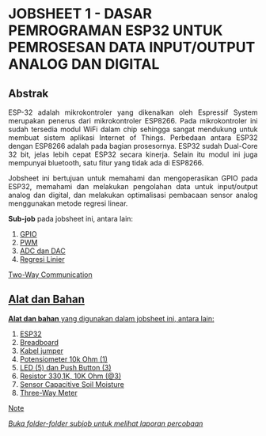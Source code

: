 # JOBSHEET 1 - DASAR PEMROGRAMAN ESP32 UNTUK PEMROSESAN DATA INPUT/OUTPUT ANALOG DAN DIGITAL

## Abstrak
<p align="justify">ESP-32 adalah mikrokontroler yang dikenalkan oleh Espressif System merupakan penerus dari mikrokontroler ESP8266. Pada mikrokontroler ini sudah
tersedia modul WiFi dalam chip sehingga sangat mendukung untuk membuat sistem aplikasi Internet of Things. Perbedaan antara ESP32 dengan ESP8266
adalah pada bagian prosesornya. ESP32 sudah Dual-Core 32 bit, jelas lebih cepat ESP32 secara kinerja. Selain itu modul ini juga mempunyai bluetooth, satu fitur
yang tidak ada di ESP8266.</p>

<p align="justify">Jobsheet ini bertujuan untuk memahami dan mengoperasikan GPIO pada ESP32, memahami dan melakukan pengolahan data untuk input/output analog dan digital, dan melakukan optimalisasi pembacaan sensor analog menggunakan metode regresi linear.</p>

**Sub-job** pada jobsheet ini, antara lain:
1. <a href="https://github.com/claraanggreini/sistem-embedded/blob/master/JOB%201/a.%20GPIO/gpio.md">GPIO
2. <a href="https://github.com/claraanggreini/sistem-embedded/blob/master/JOB%201/b.%20PWM/pwm.md">PWM
3. <a href="https://github.com/claraanggreini/sistem-embedded/blob/master/JOB%201/c.%20ADC%20dan%20DAC/ADCdanDAC.md">ADC dan DAC
4. <a href="https://github.com/claraanggreini/sistem-embedded/blob/master/JOB%201/d.%20Regresi%20Linier/RegresiLinier.md">Regresi Linier

<a href="https://github.com/claraanggreini/sistem-embedded/blob/master/JOB%202%20.1/JOB%202.1%20E/e.md">Two-Way Communication
   
## Alat dan Bahan
**Alat dan bahan** yang digunakan dalam jobsheet ini, antara lain:
1) ESP32
2) Breadboard
3) Kabel jumper
4) Potensiometer 10k Ohm (1)
5) LED (5) dan Push Button (3)
6) Resistor 330,1K, 10K Ohm (@3)
7) Sensor Capacitive Soil Moisture
8) Three-Way Meter

> [!NOTE]  
> *Buka folder-folder subjob untuk melihat laporan percobaan*
